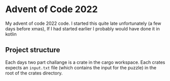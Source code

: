 # Advent of Code 2022

My advent of code 2022 code. I started this quite late unfortunately (a few days before xmas), If I had started earlier I probably would have done it in kotlin

## Project structure

Each days two part challange is a crate in the cargo workspace. Each crates expects an `input.txt` file (which contains the input for the puzzle) in the root of the crates directory.

